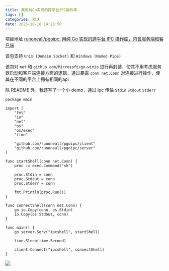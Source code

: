 ```yaml
---
title: 我用纯Go实现的跨平台IPC操作库
tags: []
categories: 默认
date: 2025-10-18 14:26:50
---
```


项目地址 [runoneall/pgoipc: 用纯 Go 实现的跨平台 IPC 操作库，包含服务端和客户端](https://github.com/runoneall/pgoipc)

该包支持 `Unix (Domain Socket)` 和 `Windows (Named Pipe)`

该包对 `net` 和 `github.com/Microsoft/go-winio` 进行再封装，使其不用考虑服务器启动和客户端连接方面的逻辑，通过暴露 `conn net.Conn` 对连接进行操作，使其在不同的平台上拥有相同的api

除 README 外，我还写了一个小 demo，通过 ipc 传输 `Stdin` `Stdout` `Stderr`

```golang
package main

import (
	"fmt"
	"io"
	"net"
	"os"
	"os/exec"
	"time"

	"github.com/runoneall/pgoipc/client"
	"github.com/runoneall/pgoipc/server"
)

func startShell(conn net.Conn) {
	proc := exec.Command("sh")

	proc.Stdin = conn
	proc.Stdout = conn
	proc.Stderr = conn

	fmt.Println(proc.Run())
}

func connectShell(conn net.Conn) {
	go io.Copy(conn, os.Stdin)
	io.Copy(os.Stdout, conn)
}

func main() {
	go server.Serv("ipcshell", startShell)

	time.Sleep(time.Second)

	client.Connect("ipcshell", connectShell)
}
```

![](https://s.rmimg.com/original/3X/9/a/9a3390fa90fd1b5d3f839c7f989e2568d146133f.png)
